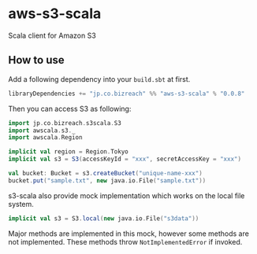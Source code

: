 aws-s3-scala
==========

Scala client for Amazon S3

## How to use

Add a following dependency into your `build.sbt` at first.

```scala
libraryDependencies += "jp.co.bizreach" %% "aws-s3-scala" % "0.0.8"
```

Then you can access S3 as following:

```scala
import jp.co.bizreach.s3scala.S3
import awscala.s3._
import awscala.Region

implicit val region = Region.Tokyo
implicit val s3 = S3(accessKeyId = "xxx", secretAccessKey = "xxx")

val bucket: Bucket = s3.createBucket("unique-name-xxx")
bucket.put("sample.txt", new java.io.File("sample.txt"))
```

s3-scala also provide mock implementation which works on the local file system.

```scala
implicit val s3 = S3.local(new java.io.File("s3data"))
```

Major methods are implemented in this mock, however some methods are not implemented.
These methods throw `NotImplementedError` if invoked.
